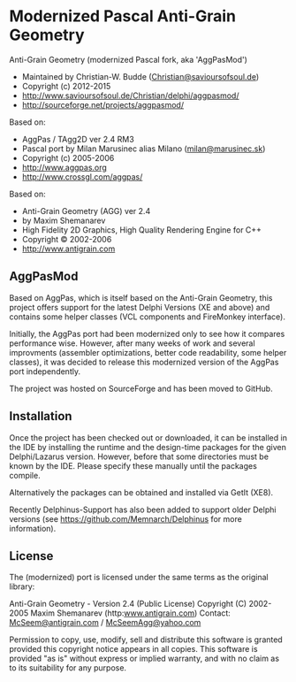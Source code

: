 Modernized Pascal Anti-Grain Geometry
=====================================

Anti-Grain Geometry (modernized Pascal fork, aka 'AggPasMod') 
-  Maintained by Christian-W. Budde (Christian@savioursofsoul.de)          
-  Copyright (c) 2012-2015  
-  http://www.savioursofsoul.de/Christian/delphi/aggpasmod/
-  http://sourceforge.net/projects/aggpasmod/
  
Based on:                                                                 
-  AggPas / TAgg2D ver 2.4 RM3
-  Pascal port by Milan Marusinec alias Milano (milan@marusinec.sk)        
-  Copyright (c) 2005-2006 
-  http://www.aggpas.org
-  http://www.crossgl.com/aggpas/

Based on:
-  Anti-Grain Geometry (AGG) ver 2.4 
-  by Maxim Shemanarev 
-  High Fidelity 2D Graphics,  High Quality Rendering Engine for C++
-  Copyright © 2002-2006 
-  http://www.antigrain.com

AggPasMod
---------
Based on AggPas, which is itself based on the Anti-Grain Geometry, this project offers support for the latest Delphi Versions (XE and above) and contains some helper classes (VCL components and FireMonkey interface).

Initially, the AggPas port had been modernized only to see how it compares performance wise. However, after many weeks of work and several improvments (assembler optimizations, better code readability, some helper classes), it was decided to release this modernized version of the AggPas port independently.

The project was hosted on SourceForge and has been moved to GitHub. 


Installation
------------
Once the project has been checked out or downloaded, it can be installed in the IDE by installing the runtime and the design-time packages for the given Delphi/Lazarus version. However, before that some directories must be known by the IDE. Please specify these manually until the packages compile. 

Alternatively the packages can be obtained and installed via GetIt (XE8). 

Recently Delphinus-Support has also been added to support older Delphi versions (see https://github.com/Memnarch/Delphinus for more information).


License
-------

The (modernized) port is licensed under the same terms as the original library:

  Anti-Grain Geometry - Version 2.4 (Public License)
  Copyright (C) 2002-2005 Maxim Shemanarev (http:www.antigrain.com)
  Contact: McSeem@antigrain.com / McSeemAgg@yahoo.com

  Permission to copy, use, modify, sell and distribute this software
  is granted provided this copyright notice appears in all copies.
  This software is provided "as is" without express or implied
  warranty, and with no claim as to its suitability for any purpose.
